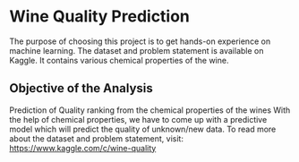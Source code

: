# Wine Quality Prediction

The purpose of choosing this project is to get hands-on experience on machine learning.
The dataset and problem statement is available on Kaggle.
It contains various chemical properties of the wine.

## Objective of the Analysis 
Prediction of Quality ranking from the chemical properties of the wines
With the help of chemical properties, we have to come up with a predictive model which will predict the quality of unknown/new data.
To read more about the dataset and problem statement, visit: https://www.kaggle.com/c/wine-quality
